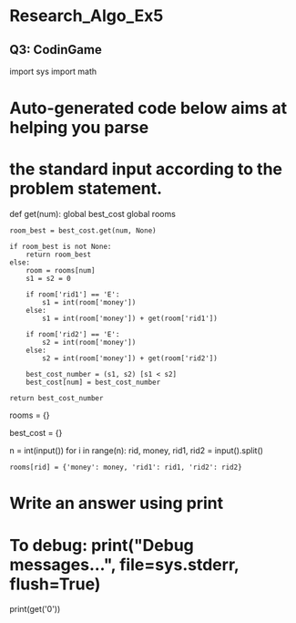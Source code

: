 # Research_Algo_Ex5


## Q3: CodinGame

import sys
import math

# Auto-generated code below aims at helping you parse
# the standard input according to the problem statement.


def get(num):
    global best_cost
    global rooms

    room_best = best_cost.get(num, None)

    if room_best is not None:
        return room_best
    else:
        room = rooms[num]
        s1 = s2 = 0

        if room['rid1'] == 'E':
            s1 = int(room['money'])
        else:
            s1 = int(room['money']) + get(room['rid1'])
        
        if room['rid2'] == 'E':
            s2 = int(room['money'])
        else:
            s2 = int(room['money']) + get(room['rid2'])

        best_cost_number = (s1, s2) [s1 < s2]
        best_cost[num] = best_cost_number

    return best_cost_number

rooms = {}

best_cost = {}


n = int(input())
for i in range(n):
    rid, money, rid1, rid2 = input().split()

    rooms[rid] = {'money': money, 'rid1': rid1, 'rid2': rid2}
# Write an answer using print
# To debug: print("Debug messages...", file=sys.stderr, flush=True)

print(get('0'))
